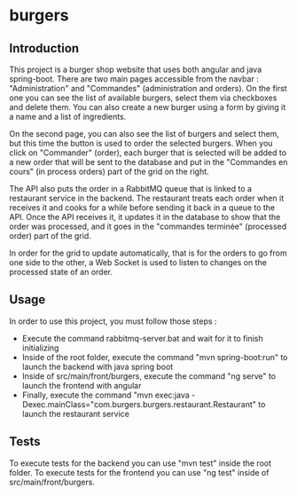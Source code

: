 # burgers



## Introduction
This project is a burger shop website that uses both angular and java spring-boot.
There are two main pages accessible from the navbar : "Administration" and "Commandes" (administration and orders).
On the first one you can see the list of available burgers, select them via checkboxes and delete them. You can also
create a new burger using a form by giving it a name and a list of ingredients.

On the second page, you can also see the list of burgers and select them, but this time the button is used to order the
selected burgers. When you click on "Commander" (order), each burger that is selected will be added to a new order that
will be sent to the database and put in the "Commandes en cours" (in process orders) part of the grid on the right.

The API also puts the order in a RabbitMQ queue that is linked to a restaurant service in the backend. The restaurant
treats each order when it receives it and cooks for a while before sending it back in a queue to the API. Once the API
receives it, it updates it in the database to show that the order was processed, and it goes in the "commandes terminée"
(processed order) part of the grid. 

In order for the grid to update automatically, that is for the orders to go from one
side to the other, a Web Socket is used to listen to changes on the processed state of an order.

## Usage
In order to use this project, you must follow those steps :
- Execute the command rabbitmq-server.bat and wait for it to finish initializing
- Inside of the root folder, execute the command "mvn spring-boot:run" to launch the backend with java spring boot
- Inside of src/main/front/burgers, execute the command "ng serve" to launch the frontend with angular
- Finally, execute the command "mvn exec:java -Dexec.mainClass="com.burgers.burgers.restaurant.Restaurant" to launch
the restaurant service

## Tests
To execute tests for the backend you can use "mvn test" inside the root folder.
To execute tests for the frontend you can use "ng test" inside of src/main/front/burgers.
